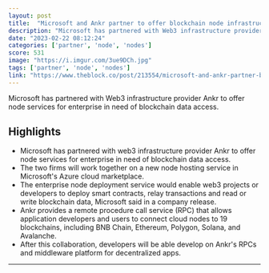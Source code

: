```yaml
---
layout: post
title:  "Microsoft and Ankr partner to offer blockchain node infrastructure service"
description: "Microsoft has partnered with Web3 infrastructure provider Ankr to offer node services for enterprise in need of blockchain data access."
date: "2023-02-22 08:12:24"
categories: ['partner', 'node', 'nodes']
score: 531
image: "https://i.imgur.com/3ue9DCh.jpg"
tags: ['partner', 'node', 'nodes']
link: "https://www.theblock.co/post/213554/microsoft-and-ankr-partner-blockchain-node-infrastructure-service"
---
```


Microsoft has partnered with Web3 infrastructure provider Ankr to offer node services for enterprise in need of blockchain data access.

## Highlights

- Microsoft has partnered with web3 infrastructure provider Ankr to offer node services for enterprise in need of blockchain data access.
- The two firms will work together on a new node hosting service in Microsoft's Azure cloud marketplace.
- The enterprise node deployment service would enable web3 projects or developers to deploy smart contracts, relay transactions and read or write blockchain data, Microsoft said in a company release.
- Ankr provides a remote procedure call service (RPC) that allows application developers and users to connect cloud nodes to 19 blockchains, including BNB Chain, Ethereum, Polygon, Solana, and Avalanche.
- After this collaboration, developers will be able develop on Ankr's RPCs and middleware platform for decentralized apps.

---
